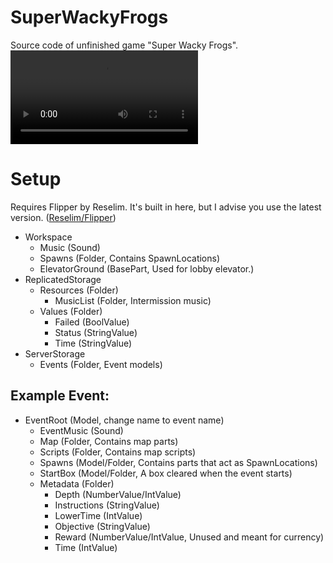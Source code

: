 # SuperWackyFrogs
Source code of unfinished game "Super Wacky Frogs".
![Gameplay of the original game.](/docres/OriginalGame.mp4)

# Setup
Requires Flipper by Reselim. It's built in here, but I advise you use the latest version. ([Reselim/Flipper](https://github.com/reselim/flipper))

- Workspace
  - Music (Sound)
  - Spawns (Folder, Contains SpawnLocations)
  - ElevatorGround (BasePart, Used for lobby elevator.)
- ReplicatedStorage
  - Resources (Folder)
    - MusicList (Folder, Intermission music)
  - Values (Folder)
    - Failed (BoolValue)
    - Status (StringValue)
    - Time (StringValue)
- ServerStorage
  - Events (Folder, Event models)

## Example Event:
- EventRoot (Model, change name to event name)
  - EventMusic (Sound)
  - Map (Folder, Contains map parts)
  - Scripts (Folder, Contains map scripts)
  - Spawns (Model/Folder, Contains parts that act as SpawnLocations)
  - StartBox (Model/Folder, A box cleared when the event starts)
  - Metadata (Folder)
    - Depth (NumberValue/IntValue)
    - Instructions (StringValue)
    - LowerTime (IntValue)
    - Objective (StringValue)
    - Reward (NumberValue/IntValue, Unused and meant for currency)
    - Time (IntValue)
